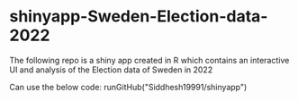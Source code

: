 # shinyapp-Sweden-Election-data-2022

The following repo is a shiny app created in R which contains an interactive UI and analysis of the Election data of Sweden in 2022


Can use the below code:
runGitHub("Siddhesh19991/shinyapp")
